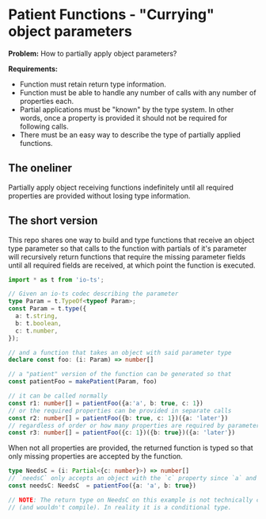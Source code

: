 # Patient Functions - "Currying" object parameters

**Problem:** How to partially apply object parameters?

**Requirements:**

- Function must retain return type information.
- Function must be able to handle any number of calls with any number of properties each.
- Partial applications must be "known" by the type system. In other words, once a property is provided it should not be required for following calls.
- There must be an easy way to describe the type of partially applied functions.

## The oneliner

Partially apply object receiving functions indefinitely until all required properties are provided without losing type information.

## The short version

This repo shares one way to build and type functions that receive an object type parameter so that calls to the function with partials of it's parameter will recursively return functions that require the missing parameter fields until all required fields are received, at which point the function is executed.

```typescript
import * as t from 'io-ts';

// Given an io-ts codec describing the parameter
type Param = t.TypeOf<typeof Param>;
const Param = t.type({
  a: t.string,
  b: t.boolean,
  c: t.number,
});

// and a function that takes an object with said parameter type
declare const foo: (i: Param) => number[]

// a "patient" version of the function can be generated so that
const patientFoo = makePatient(Param, foo)

// it can be called normally
const r1: number[] = patientFoo({a:'a', b: true, c: 1})
// or the required properties can be provided in separate calls
const r2: number[] = patientFoo({b: true, c: 1})({a: 'later'})
// regardless of order or how many properties are required by parameter
const r3: number[] = patientFoo({c: 1})({b: true})({a: 'later'})
```

When not all properties are provided, the returned function is typed so that only missing properties are accepted by the function.

```typescript
type NeedsC = (i: Partial<{c: number}>) => number[] 
// `needsC` only accepts an object with the `c` property since `a` and `b` were already given
const needsC: NeedsC  = patientFoo({a: 'a', b: true})

// NOTE: The return type on NeedsC on this example is not technically correct
// (and wouldn't compile). In reality it is a conditional type.
```
